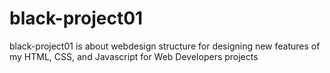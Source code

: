 # black-project01
black-project01 is about webdesign structure for designing new features of my  HTML, CSS, and Javascript for Web Developers projects
